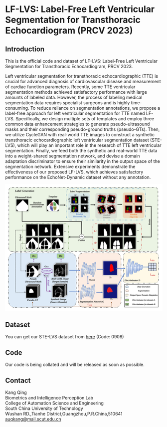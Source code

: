 # LF-LVS: Label-Free Left Ventricular Segmentation for Transthoracic Echocardiogram (PRCV 2023)


## Introduction
This is the official code and dataset of LF-LVS: Label-Free Left Ventricular Segmentation for Transthoracic Echocardiogram, PRCV 2023.

Left ventricular segmentation for transthoracic echocardiographic (TTE) is crucial for advanced diagnosis of cardiovascular disease and measurement of cardiac function parameters. Recently, some TTE ventricular segmentation methods achieved satisfactory performance with large amounts of labeled data. However, the process of labeling medical segmentation data requires specialist surgeons and is highly time-consuming. To reduce reliance on segmentation annotations, we propose a label-free approach for left ventricular segmentation for TTE named LF-LVS. Specifically, we design multiple sets of templates and employ three common data enhancement strategies to generate pseudo-ultrasound masks and their corresponding pseudo-ground truths (pseudo-GTs). Then, we utilize CycleGAN with real-world TTE images to construct a synthetic transthoracic echocardiographic left ventricular segmentation dataset (STE-LVS), which will play an important role in the research of TTE left ventricular segmentation. Finally, we feed both the synthetic and real-world TTE data into a weight-shared segmentation network, and devise a domain adaptation discriminator to ensure their similarity in the output space of the segmentation network. Extensive experiments demonstrate the effectiveness of our proposed LF-LVS, which achieves satisfactory performance on the EchoNet-Dynamic dataset without any annotation.

<div align=center>
<img src="./imgs/network.svg">
</div>



## Dataset
You can get our STE-LVS dataset from [here](https://pan.baidu.com/s/1P0V74Sg0dmdN1BSqZCPTIg?pwd=0908) (Code: 0908)

## Code
Our code is being collated and will be released as soon as possible. 

## Contact
Kang Qing  
Biometrics and Intelligence Perception Lab    
College of Automation Science and Engineering  
South China University of Technology  
Wushan RD.,Tianhe District,Guangzhou,P.R.China,510641  
auqkang@mail.scut.edu.cn
